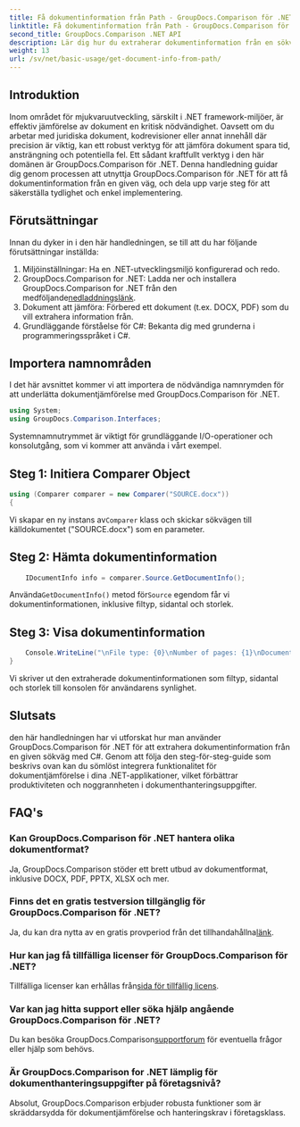 ```yaml
---
title: Få dokumentinformation från Path - GroupDocs.Comparison för .NET
linktitle: Få dokumentinformation från Path - GroupDocs.Comparison för .NET
second_title: GroupDocs.Comparison .NET API
description: Lär dig hur du extraherar dokumentinformation från en sökväg med GroupDocs.Comparison för .NET. Enkla steg för effektiv dokumenthantering i C#.
weight: 13
url: /sv/net/basic-usage/get-document-info-from-path/
---
```

## Introduktion
Inom området för mjukvaruutveckling, särskilt i .NET framework-miljöer, är effektiv jämförelse av dokument en kritisk nödvändighet. Oavsett om du arbetar med juridiska dokument, kodrevisioner eller annat innehåll där precision är viktig, kan ett robust verktyg för att jämföra dokument spara tid, ansträngning och potentiella fel. Ett sådant kraftfullt verktyg i den här domänen är GroupDocs.Comparison för .NET. Denna handledning guidar dig genom processen att utnyttja GroupDocs.Comparison för .NET för att få dokumentinformation från en given väg, och dela upp varje steg för att säkerställa tydlighet och enkel implementering.
## Förutsättningar
Innan du dyker in i den här handledningen, se till att du har följande förutsättningar inställda:
1. Miljöinställningar: Ha en .NET-utvecklingsmiljö konfigurerad och redo.
2.  GroupDocs.Comparison for .NET: Ladda ner och installera GroupDocs.Comparison for .NET från den medföljande[nedladdningslänk](https://releases.groupdocs.com/comparison/net/).
3. Dokument att jämföra: Förbered ett dokument (t.ex. DOCX, PDF) som du vill extrahera information från.
4. Grundläggande förståelse för C#: Bekanta dig med grunderna i programmeringsspråket i C#.

## Importera namnområden
I det här avsnittet kommer vi att importera de nödvändiga namnrymden för att underlätta dokumentjämförelse med GroupDocs.Comparison för .NET.
```csharp
using System;
using GroupDocs.Comparison.Interfaces;
```

Systemnamnutrymmet är viktigt för grundläggande I/O-operationer och konsolutgång, som vi kommer att använda i vårt exempel.

## Steg 1: Initiera Comparer Object
```csharp
using (Comparer comparer = new Comparer("SOURCE.docx"))
{
```
 Vi skapar en ny instans av`Comparer` klass och skickar sökvägen till källdokumentet ("SOURCE.docx") som en parameter.
## Steg 2: Hämta dokumentinformation
```csharp
    IDocumentInfo info = comparer.Source.GetDocumentInfo();
```
 Använda`GetDocumentInfo()` metod för`Source` egendom får vi dokumentinformationen, inklusive filtyp, sidantal och storlek.
## Steg 3: Visa dokumentinformation
```csharp
    Console.WriteLine("\nFile type: {0}\nNumber of pages: {1}\nDocument size: {2} bytes", info.FileType, info.PageCount, info.Size);
}
```
Vi skriver ut den extraherade dokumentinformationen som filtyp, sidantal och storlek till konsolen för användarens synlighet.

## Slutsats
den här handledningen har vi utforskat hur man använder GroupDocs.Comparison för .NET för att extrahera dokumentinformation från en given sökväg med C#. Genom att följa den steg-för-steg-guide som beskrivs ovan kan du sömlöst integrera funktionalitet för dokumentjämförelse i dina .NET-applikationer, vilket förbättrar produktiviteten och noggrannheten i dokumenthanteringsuppgifter.
## FAQ's
### Kan GroupDocs.Comparison för .NET hantera olika dokumentformat?
Ja, GroupDocs.Comparison stöder ett brett utbud av dokumentformat, inklusive DOCX, PDF, PPTX, XLSX och mer.
### Finns det en gratis testversion tillgänglig för GroupDocs.Comparison för .NET?
 Ja, du kan dra nytta av en gratis provperiod från det tillhandahållna[länk](https://releases.groupdocs.com/).
### Hur kan jag få tillfälliga licenser för GroupDocs.Comparison för .NET?
 Tillfälliga licenser kan erhållas från[sida för tillfällig licens](https://purchase.groupdocs.com/temporary-license/).
### Var kan jag hitta support eller söka hjälp angående GroupDocs.Comparison för .NET?
 Du kan besöka GroupDocs.Comparison[supportforum](https://forum.groupdocs.com/c/comparison/12) för eventuella frågor eller hjälp som behövs.
### Är GroupDocs.Comparison for .NET lämplig för dokumenthanteringsuppgifter på företagsnivå?
Absolut, GroupDocs.Comparison erbjuder robusta funktioner som är skräddarsydda för dokumentjämförelse och hanteringskrav i företagsklass.